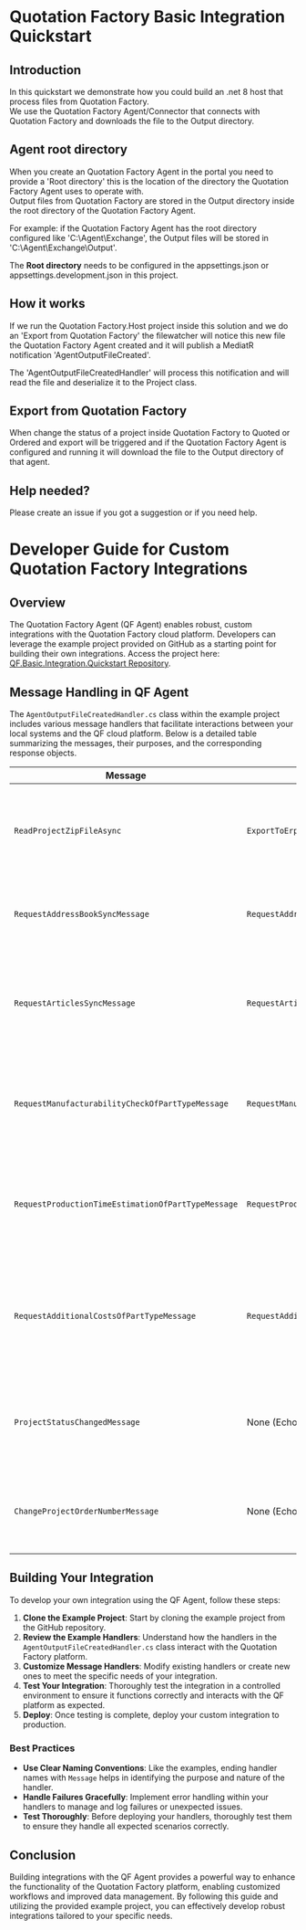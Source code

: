 # Quotation Factory Basic Integration Quickstart

## Introduction

In this quickstart we demonstrate how you could build an .net 8 host that process files from Quotation Factory.  
We use the Quotation Factory Agent/Connector that connects with Quotation Factory and downloads the file to the Output directory.

## Agent root directory

When you create an Quotation Factory Agent in the portal you need to provide a 'Root directory' this is the location of the directory the Quotation Factory Agent uses to operate with.  
Output files from Quotation Factory are stored in the Output directory inside the root directory of the Quotation Factory Agent.  

For example:
if the Quotation Factory Agent has the root directory configured like 'C:\Agent\Exchange', the Output files will be stored in 'C:\Agent\Exchange\Output'.

The **Root directory** needs to be configured in the appsettings.json or appsettings.development.json in this project.

## How it works

If we run the Quotation Factory.Host project inside this solution and we do an 'Export from Quotation Factory' the filewatcher will notice this new file the Quotation Factory Agent created and it will publish a MediatR notification 'AgentOutputFileCreated'.

The 'AgentOutputFileCreatedHandler' will process this notification and will read the file and deserialize it to the Project class.

## Export from Quotation Factory

When change the status of a project inside Quotation Factory to Quoted or Ordered and export will be triggered and if the Quotation Factory Agent is configured and running it will download the file to the Output directory of that agent.

## Help needed?

Please create an issue if you got a suggestion or if you need help.

# Developer Guide for Custom Quotation Factory Integrations

## Overview

The Quotation Factory Agent (QF Agent) enables robust, custom integrations with the Quotation Factory cloud platform. Developers can leverage the example project provided on GitHub as a starting point for building their own integrations. Access the project here: [QF.Basic.Integration.Quickstart Repository](https://github.com/QuotationFactory/QF.Basic.Integration.Quickstart/tree/master).

## Message Handling in QF Agent

The `AgentOutputFileCreatedHandler.cs` class within the example project includes various message handlers that facilitate interactions between your local systems and the QF cloud platform. Below is a detailed table summarizing the messages, their purposes, and the corresponding response objects.

| Message | Response Object | Description |
|---------|-----------------|-------------|
| `ReadProjectZipFileAsync` | `ExportToErpResponse` | Handles requests to read project data compressed as a ZIP file and prepares it for export to an ERP system. |
| `RequestAddressBookSyncMessage` | `RequestAddressBookSyncMessageResponse` | Initiates synchronization of address book data between the local system and the QF platform. |
| `RequestArticlesSyncMessage` | `RequestArticlesSyncMessageResponse` | Triggers the synchronization of article data, including updates or new entries, between local systems and the cloud platform. |
| `RequestManufacturabilityCheckOfPartTypeMessage` | `RequestManufacturabilityCheckOfPartTypeMessageResponse` | Requests a manufacturability check for a specific part type, with the system returning issues or confirmations. |
| `RequestProductionTimeEstimationOfPartTypeMessage` | `RequestProductionTimeEstimationOfPartTypeMessageResponse` | Asks for an estimation of production time for a part type, essential for planning and scheduling in manufacturing processes. |
| `RequestAdditionalCostsOfPartTypeMessage` | `RequestAdditionalCostsOfPartTypeMessageResponse` | Inquires about additional costs associated with manufacturing a particular part type, aiding in financial planning and quotation accuracy. |
| `ProjectStatusChangedMessage` | None (Echo Message) | Communicates changes in the project status back to the QF platform, updating the current state of the project. |
| `ChangeProjectOrderNumberMessage` | None (Echo Message) | Allows updating the project order number in the QF platform, reflecting any changes made locally. |

## Building Your Integration

To develop your own integration using the QF Agent, follow these steps:

1. **Clone the Example Project**: Start by cloning the example project from the GitHub repository.
2. **Review the Example Handlers**: Understand how the handlers in the `AgentOutputFileCreatedHandler.cs` class interact with the Quotation Factory platform.
3. **Customize Message Handlers**: Modify existing handlers or create new ones to meet the specific needs of your integration.
4. **Test Your Integration**: Thoroughly test the integration in a controlled environment to ensure it functions correctly and interacts with the QF platform as expected.
5. **Deploy**: Once testing is complete, deploy your custom integration to production.

### Best Practices
- **Use Clear Naming Conventions**: Like the examples, ending handler names with `Message` helps in identifying the purpose and nature of the handler.
- **Handle Failures Gracefully**: Implement error handling within your handlers to manage and log failures or unexpected issues.
- **Test Thoroughly**: Before deploying your handlers, thoroughly test them to ensure they handle all expected scenarios correctly.

## Conclusion
Building integrations with the QF Agent provides a powerful way to enhance the functionality of the Quotation Factory platform, enabling customized workflows and improved data management. By following this guide and utilizing the provided example project, you can effectively develop robust integrations tailored to your specific needs.

